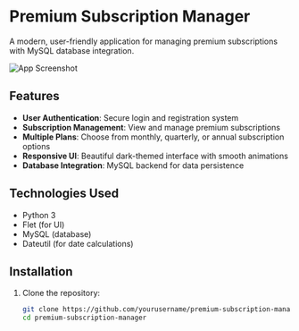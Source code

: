 # Premium Subscription Manager

A modern, user-friendly application for managing premium subscriptions with MySQL database integration.

![App Screenshot](https://via.placeholder.com/500x300/0a0a0a/6366f1?text=Premium+Subscription+Manager)

## Features

- **User Authentication**: Secure login and registration system
- **Subscription Management**: View and manage premium subscriptions
- **Multiple Plans**: Choose from monthly, quarterly, or annual subscription options
- **Responsive UI**: Beautiful dark-themed interface with smooth animations
- **Database Integration**: MySQL backend for data persistence

## Technologies Used

- Python 3
- Flet (for UI)
- MySQL (database)
- Dateutil (for date calculations)

## Installation

1. Clone the repository:
   ```bash
   git clone https://github.com/yourusername/premium-subscription-manager.git
   cd premium-subscription-manager
